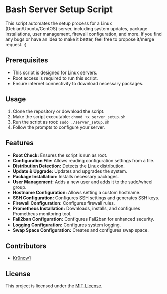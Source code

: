 # Bash Server Setup Script

This script automates the setup process for a Linux (Debian/Ubuntu/CentOS) server, including system updates, package installations, user management, firewall configuration, and more. If you find any bugs or have an idea to make it better, feel free to propose it/merge request. :)

## Prerequisites

- This script is designed for Linux servers.
- Root access is required to run this script.
- Ensure internet connectivity to download necessary packages.

## Usage

1. Clone the repository or download the script.
2. Make the script executable: `chmod +x server_setup.sh`
3. Run the script as root: `sudo ./server_setup.sh`
4. Follow the prompts to configure your server.

## Features

- **Root Check:** Ensures the script is run as root.
- **Configuration File:** Allows reading configuration settings from a file.
- **Distribution Detection:** Detects the Linux distribution.
- **Update & Upgrade:** Updates and upgrades the system.
- **Package Installation:** Installs necessary packages.
- **User Management:** Adds a new user and adds it to the sudo/wheel group.
- **Hostname Configuration:** Allows setting a custom hostname.
- **SSH Configuration:** Configures SSH settings and generates SSH keys.
- **Firewall Configuration:** Configures firewall rules.
- **Prometheus Installation:** Downloads, installs, and configures Prometheus monitoring tool.
- **Fail2ban Configuration:** Configures Fail2ban for enhanced security.
- **Logging Configuration:** Configures system logging.
- **Swap Space Configuration:** Creates and configures swap space.

## Contributors

- [Kr0now1](https://github.com/dukeofam)

## License

This project is licensed under the [MIT License](LICENSE).
